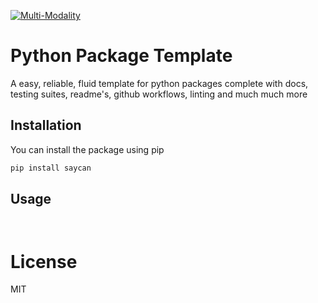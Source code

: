 [![Multi-Modality](agorabanner.png)](https://discord.gg/qUtxnK2NMf)

# Python Package Template
A easy, reliable, fluid template for python packages complete with docs, testing suites, readme's, github workflows, linting and much much more


## Installation

You can install the package using pip

```bash
pip install saycan
```
## Usage
```


```

# License
MIT



